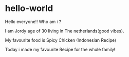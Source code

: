 # hello-world

Hello everyone!!
Who am i ? 

I am Jordy age of 30 living in The netherlands(good vibes).

My favourite food is Spicy Chicken (Indonesian Recipe)

Today i made my favourite Recipe for the whole family!
